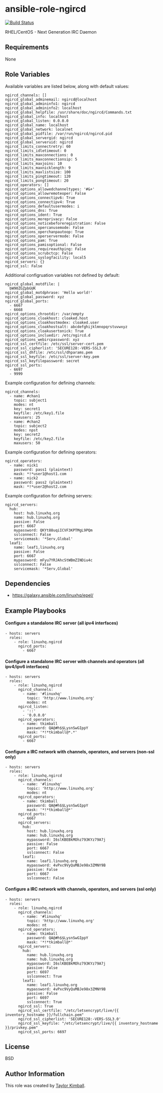 # ansible-role-ngircd

[![Build Status](https://travis-ci.org/linuxhq/ansible-role-ngircd.svg?branch=master)](https://travis-ci.org/linuxhq/ansible-role-ngircd)

RHEL/CentOS - Next Generation IRC Daemon

## Requirements

None

## Role Variables

Available variables are listed below, along with default values:

    ngircd_channels: []
    ngircd_global_adminemail: ngircd@localhost
    ngircd_global_admininfo1: ngircd
    ngircd_global_admininfo2: localhost
    ngircd_global_helpfile: /usr/share/doc/ngircd/Commands.txt
    ngircd_global_info: localhost
    ngircd_global_listen: 0.0.0.0
    ngircd_global_name: localhost
    ngircd_global_network: localnet
    ngircd_global_pidfile: /var/run/ngircd/ngircd.pid
    ngircd_global_servergid: ngircd
    ngircd_global_serveruid: ngircd
    ngircd_limits_connectretry: 60
    ngircd_limits_idletimeout: 0
    ngircd_limits_maxconnections: 0
    ngircd_limits_maxconnectionsip: 5
    ngircd_limits_maxjoins: 10
    ngircd_limits_maxnicklength: 9
    ngircd_limits_maxlistsize: 100
    ngircd_limits_pingtimeout: 120
    ngircd_limits_pongtimeout: 20
    ngircd_operators: []
    ngircd_options_allowedchanneltypes: '#&+'
    ngircd_options_allowremoteoper: False
    ngircd_options_connectipv6: True
    ngircd_options_connectipv4: True
    ngircd_options_defaultusermodes: i
    ngircd_options_dns: True
    ngircd_options_ident: True
    ngircd_options_moreprivacy: False
    ngircd_options_noticebeforeregistration: False
    ngircd_options_opercanusemode: False
    ngircd_options_operchanpautoop: True
    ngircd_options_operservermode: False
    ngircd_options_pam: True
    ngircd_options_pamisoptional: False
    ngircd_options_requireauthping: False
    ngircd_options_scrubctcp: False
    ngircd_options_syslogfacility: local5
    ngircd_servers: {}
    ngircd_ssl: False

Additional configruation variables not defined by default:

    ngircd_global_motdfile: | 
      bW90ZGZpbGUK
    ngircd_global_motdphrase: 'Hello world!'
    ngircd_global_password: xyz
    ngircd_global_ports:
      - 6667
      - 6668
    ngircd_options_chrootdir: /var/empty
    ngircd_options_cloakhost: cloaked.host
    ngircd_options_cloakhostmodex: cloaked.user
    ngircd_options_cloakhostsalt: abcdefghijklmnopqrstuvwxyz
    ngircd_options_cloakusertonick: True
    ngircd_options_incluedir: /etc/ngircd.d
    ngircd_options_webircpassword: xyz
    ngircd_ssl_certfile: /etc/ssl/server-cert.pem
    ngircd_ssl_cipherlist: 'SECURE128:-VERS-SSL3.0'
    ngircd_ssl_dhfile: /etc/ssl/dhparams.pem
    ngircd_ssl_keyfile: /etc/ssl/server-key.pem
    ngircd_ssl_keyfilepassword: secret
    ngircd_ssl_ports:
      - 6697
      - 9999

Example configuration for defining channels:

    ngircd_channels:
      - name: #chan1
        topic: subject1
        modes: nt
        key: secret1
        keyfile: /etc/key1.file
        maxusers: 25
      - name: #chan2
        topic: subject2
        modes: npst
        key: secret2
        keyfile: /etc/key2.file
        maxusers: 50

Example configuration for defining operators:

    ngircd_operators:
      - name: nick1
        password: pass1 (plaintext)
        mask: *!*user1@host1.com
      - name: nick2
        password: pass2 (plaintext)
        mask: *!*user2@host2.com

Example configuration for defining servers:

    ngircd_servers:
      hub:
        host: hub.linuxhq.org
        name: hub.linuxhq.org
        passive: False
        port: 6667
        mypassword: QKYt88uqiICVF3KPTMgL9PQm
        sslconnect: False
        servicemask: '*Serv,Global'
      leaf1:
        name: leaf1.linuxhq.org
        passive: False
        port: 6667
        mypassword: mFyu7YRJAhcStWBmZINDiu4c
        sslconnect: False
        servicemask: '*Serv,Global'

## Dependencies

 * https://galaxy.ansible.com/linuxhq/epel/

## Example Playbooks

#### Configure a standalone IRC server (all ipv4 interfaces)

    - hosts: servers
      roles:
        - role: linuxhq.ngircd
          ngircd_ports:
            - 6667

#### Configure a standalone IRC server with channels and operators (all ipv4/ipv6 interfaces)

    - hosts: servers
      roles:
        - role: linuxhq.ngircd
          ngircd_channels:
            - name: '#linuxhq'
              topic: 'http://www.linuxhq.org'
              modes: nt
          ngircd_listen:
            - '::'
            - '0.0.0.0'
          ngircd_operators:
            - name: tkimball
              password: QA@#h$$LysnSwGIppY
              mask: '*!*tkimball@*.*'
          ngircd_ports:
            - 6667

#### Configure a IRC network with channels, operators, and servers (non-ssl only)

    - hosts: servers
      roles:
        - role: linuxhq.ngircd
          ngircd_channels:
            - name: '#linuxhq'
              topic: 'http://www.linuxhq.org'
              modes: nt
          ngircd_operators:
            - name: tkimball
              password: QA@#h$$LysnSwGIppY
              mask: '*!*tkimball@*'
          ngircd_ports:
            - 6667
          ngircd_servers:
            hub:
              host: hub.linuxhq.org
              name: hub.linuxhq.org
              mypassword: I6slKBEBkMOhz793KYz79A7j
              passive: False
              port: 6667
              sslconnect: False
            leaf1:
              name: leaf1.linuxhq.org
              mypassword: 4vPxc9VyQuMBJe98x3ZMNY9B
              passive: False
              port: 6667
              sslconnect: False

#### Configure a IRC network with channels, operators, and servers (ssl only)

    - hosts: servers
      roles:
        - role: linuxhq.ngircd
          ngircd_channels:
            - name: '#linuxhq'
              topic: 'http://www.linuxhq.org'
              modes: nt
          ngircd_operators:
            - name: tkimball
              password: QA@#h$$LysnSwGIppY
              mask: '*!*tkimball@*'
          ngircd_servers:
            hub:
              name: hub.linuxhq.org
              name: hub.linuxhq.org
              mypassword: I6slKBEBkMOhz793KYz79A7j
              passive: False
              port: 6697
              sslconnect: True
            leaf1:
              name: leaf1.linuxhq.org
              mypassword: 4vPxc9VyQuMBJe98x3ZMNY9B
              passive: False
              port: 6697
              sslconnect: True
          ngircd_ssl: True
          ngircd_ssl_certfile: "/etc/letsencrypt/live/{{ inventory_hostname }}/fullchain.pem"
          ngircd_ssl_cipherlist: 'SECURE128:-VERS-SSL3.0'
          ngircd_ssl_keyfile: "/etc/letsencrypt/live/{{ inventory_hostname }}/privkey.pem"
          ngircd_ssl_ports: 6697

## License

BSD

## Author Information

This role was created by [Taylor Kimball](http://www.linuxhq.org).
